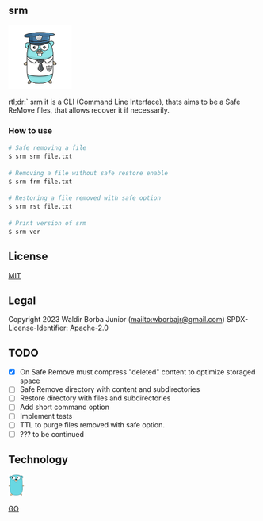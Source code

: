 
## srm

<p>
  <img src="./assets/logo.png" width="128"/>
  <br>
</p>

rtl;dr:` srm it is a CLI (Command Line Interface), thats aims to be a Safe ReMove files, that allows recover it if necessarily.

### How to use

```sh
# Safe removing a file
$ srm srm file.txt

# Removing a file without safe restore enable
$ srm frm file.txt

# Restoring a file removed with safe option
$ srm rst file.txt

# Print version of srm
$ srm ver 
```

## License

[MIT](https://github.com/waldirborbajr/srm/blob/main/LICENSE)

## Legal

Copyright 2023 Waldir Borba Junior (<mailto:wborbajr@gmail.com>)
SPDX-License-Identifier: Apache-2.0

## TODO
- [x] On Safe Remove must compress "deleted" content to optimize storaged space
- [ ] Safe Remove directory with content and subdirectories
- [ ] Restore directory with files and subdirectories
- [ ] Add short command option
- [ ] Implement tests
- [ ] TTL to purge files removed with safe option.
- [ ] ??? to be continued

## Technology

<img src="assets/gopher.png" alt="srm" width="32" /> 

[GO](https://go.dev/)
